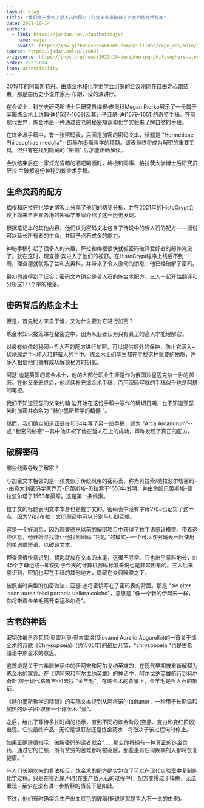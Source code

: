 ```yaml
---
layout: blog
title: "我们终于拿到了哲人石的配方：化学史专家破译了古老的炼金术秘本"
date: 2021-10-14
authors:
  - link: https://jandan.net/p/author/majer
    name: majer
    avatar: https://raw.githubusercontent.com/scillidan/repo_cos/main/icon/jin_grey.png
source: https://jadan.net/p/109697
origsource: https://phys.org/news/2021-10-deciphering-philosophers-stone-year-old-alchemical.html
order: 20211014
icon: accessibility
---
```


2019年的阿姆斯特丹。由炼金术和化学史学会组织的会议刚刚在自由之心馆结束，那是由历史小说作家丹·布朗开设的演讲厅。

在会议上，科学史研究所博士后研究员梅根·皮奥科Megan Piorko展示了一份属于英国炼金术士约翰·迪(1527-1608)及其儿子亚瑟·迪(1579-1651)的奇特手稿。在前现代世界，炼金术是一种通过古老的秘密知识和化学实验来了解自然的手段。

在炼金术手稿中，有一张密码表，后面是加密的密码文本，标题是 "Hermeticae Philosophiae medulla"--即赫尔墨斯哲学的精髓。该表最终将成为解密的重要工具，但只有在找到隐藏的 "密钥" 后才能正确解读。

会议结束后在一家灯光昏暗的酒吧喝酒时，梅根和同事、格拉茨大学博士后研究员萨拉·兰破解这份神秘的炼金术手稿。

## 生命灵药的配方

梅根和萨拉在化学史博客上分享了他们的初步分析，并在2021年的HistoCrypt会议上向来自世界各地的密码学专家介绍了这一历史发现。

根据笔记本的其他内容，他们认为密码文本包含了传说中的哲人石的配方——据说可以延长所有者的生命，并赋予点石成金的能力。

神秘手稿引起了很多人的兴趣，萨拉和梅根很快就被密码破译爱好者的邮件淹没了。就在这时，理查德·宾进入了他们的视野。在HistoCrypt程序上线后不到一周，理查德就联系了兰和皮奥科，并带来了令人激动的消息：他已经破解了密码。

最初假设得到了证实；密码文本确实是哲人石的炼金术配方。三人一起开始翻译和分析这177个字的段落。

## 密码背后的炼金术士

但是，首先秘方来自于谁，又为什么要对它进行加密？

炼金术知识被笼罩在秘密之中，因为从业者认为只有真正的高人才能理解它。

对最有价值的秘密--哲人石的配方进行加密，可以提供额外的保护，防止它落入~伏地魔之手~坏人和野蛮人的手中。炼金术士们毕生都在寻找这种重要的物质，许多人相信他们拥有成功解锁秘方的钥匙。

阿瑟·迪是英国的炼金术士，他的大部分职业生涯是作为俄国沙皇迈克尔一世的御医。在他父亲去世后，他继续补充炼金术手稿，而用密码写就的手稿似乎也是阿瑟的笔迹。

我们不知道亚瑟的父亲约翰·迪开始在这份手稿中写作的确切日期，也不知道亚瑟何时加密并命名为 "赫尔墨斯哲学的精髓 "。

然而，我们确实知道亚瑟在1634年写了另一份手稿，题为 "Arca Arcanorum"--或 "秘密的秘密"--其中他庆祝了他在哲人石上的成功，声称发现了真正的配方。

## 破解密码

哪些线索导致了解密？

与加密文本相邻的是一张类似于传统风格的密码表，称为贝拉索/德拉波尔塔密码--由意大利密码学家乔万-巴蒂斯塔-贝拉索于1553年发明，并由詹姆巴蒂斯塔-德拉波尔塔于1563年撰写。这是第一条线索。

拉丁文的标题表明文本本身也是拉丁文的。密码表中没有字母V和J也证实了这一点，因为V和J在拉丁文印刷品中可以分别与U和I互换。

这是一个好消息，因为理查德从以前的解密项目中获得了拉丁语统计模型。带着这些信息，他开始寻找能让他找到密码 "钥匙 "的模式--一个可以与密码表一起使用的单词或短语，以破译文本。

理查德很快意识到，钥匙就放在文本的末尾，这很不寻常。它也出乎意料地长，由45个字母组成--即使对于今天的计算机密码标准来说也是非常困难的。三人后来意识到，密钥也写在手稿的其他地方，隐藏在众目睽睽之下。

按照当时典型的加密做法，亚瑟·迪将密钥写在了密码表的背面。那是 "sic alter iason aurea felici portabis uellera colcho"，意思是 "像一个新的伊阿宋一样，你将带着金羊毛离开幸运科尔奇"。

## 古老的神话

密钥改编自乔瓦尼·奥雷利奥·奥古雷洛(Giovanni Aurelio Augurello)的一首关于炼金术的诗歌《Chrysopoeia》(约1505年)的最后几节，"chrysopoeia "也是古希腊语中炼金术的意思。

这首诗是关于古希腊神话中的伊阿宋和阿尔戈纳英雄的，在现代早期被重新解释为炼金术的寓言。在《伊阿宋和阿尔戈纳英雄》的神话中，阿尔戈纳英雄航行到科尔奇斯(位于现代格鲁吉亚)去找 "金羊毛"。在炼金术的背景下，金羊毛是哲人石的象征。

《赫尔墨斯哲学的精髓》的实际文本提到从阿塔诺尔(athanor，一种用于长期温和加热的炉子)中取出一个炼金术 "蛋"。

之后，给出了等待多长时间的指示，直到不同的炼金阶段(变黑、变白和变红阶段)出现。它说最终产品--无论是银酊剂还是炼金药水--将取决于该过程何时停止。

如果正确遵循指示，破解密码的读者就会"……那么你将拥有一种真正的造金灵药，通过它的仁慈，所有贫穷的苦难都将被驱除，那些患有任何疾病的人都将恢复健康。"

与人们长期以来的看法相反，炼金术的配方确实包含了可以在现代实验室中复制的化学过程。只是在接近尾声时(在生产哲人石的过程中)，配方变得过于模糊，无法重现--至少在没有进一步解释的情况下是如此。

不过，他们有时确实会生产出血红色的玻璃(据说这就是哲人石一说的由来)。